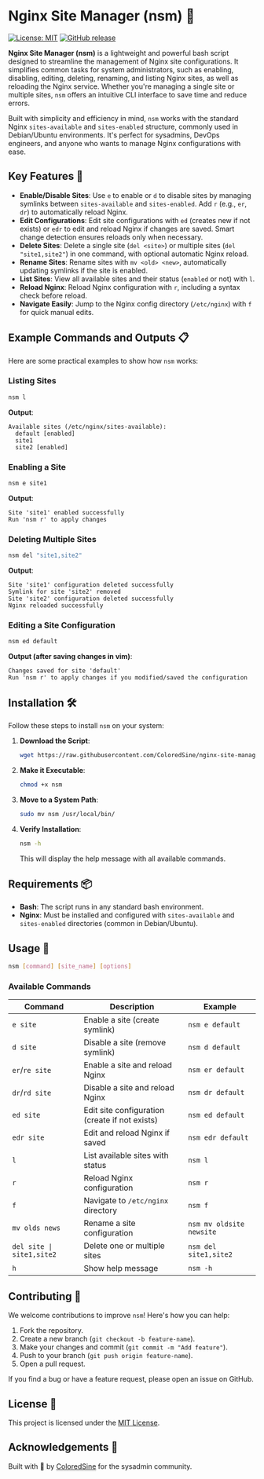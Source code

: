 # Nginx Site Manager (nsm) 🚀

[![License: MIT](https://img.shields.io/badge/License-MIT-yellow.svg)](https://opensource.org/licenses/MIT)
[![GitHub release](https://img.shields.io/github/v/release/ColoredSine/nginx-site-manager)](https://github.com/ColoredSine/nginx-site-manager/releases)

**Nginx Site Manager (nsm)** is a lightweight and powerful bash script designed to streamline the management of Nginx site configurations. It simplifies common tasks for system administrators, such as enabling, disabling, editing, deleting, renaming, and listing Nginx sites, as well as reloading the Nginx service. Whether you're managing a single site or multiple sites, `nsm` offers an intuitive CLI interface to save time and reduce errors.

Built with simplicity and efficiency in mind, `nsm` works with the standard Nginx `sites-available` and `sites-enabled` structure, commonly used in Debian/Ubuntu environments. It's perfect for sysadmins, DevOps engineers, and anyone who wants to manage Nginx configurations with ease.

## Key Features 🌟

- **Enable/Disable Sites**: Use `e` to enable or `d` to disable sites by managing symlinks between `sites-available` and `sites-enabled`. Add `r` (e.g., `er`, `dr`) to automatically reload Nginx.
- **Edit Configurations**: Edit site configurations with `ed` (creates new if not exists) or `edr` to edit and reload Nginx if changes are saved. Smart change detection ensures reloads only when necessary.
- **Delete Sites**: Delete a single site (`del <site>`) or multiple sites (`del "site1,site2"`) in one command, with optional automatic Nginx reload.
- **Rename Sites**: Rename sites with `mv <old> <new>`, automatically updating symlinks if the site is enabled.
- **List Sites**: View all available sites and their status (`enabled` or not) with `l`.
- **Reload Nginx**: Reload Nginx configuration with `r`, including a syntax check before reload.
- **Navigate Easily**: Jump to the Nginx config directory (`/etc/nginx`) with `f` for quick manual edits.

## Example Commands and Outputs 📋

Here are some practical examples to show how `nsm` works:

### Listing Sites
```bash
nsm l
```
**Output**:
```
Available sites (/etc/nginx/sites-available):
  default [enabled]
  site1
  site2 [enabled]
```

### Enabling a Site
```bash
nsm e site1
```
**Output**:
```
Site 'site1' enabled successfully
Run 'nsm r' to apply changes
```

### Deleting Multiple Sites
```bash
nsm del "site1,site2"
```
**Output**:
```
Site 'site1' configuration deleted successfully
Symlink for site 'site2' removed
Site 'site2' configuration deleted successfully
Nginx reloaded successfully
```

### Editing a Site Configuration
```bash
nsm ed default
```
**Output (after saving changes in vim)**:
```
Changes saved for site 'default'
Run 'nsm r' to apply changes if you modified/saved the configuration
```

## Installation 🛠️

Follow these steps to install `nsm` on your system:

1. **Download the Script**:
   ```bash
   wget https://raw.githubusercontent.com/ColoredSine/nginx-site-manager/main/nsm
   ```

2. **Make it Executable**:
   ```bash
   chmod +x nsm
   ```

3. **Move to a System Path**:
   ```bash
   sudo mv nsm /usr/local/bin/
   ```

4. **Verify Installation**:
   ```bash
   nsm -h
   ```
   This will display the help message with all available commands.

## Requirements 📦

- **Bash**: The script runs in any standard bash environment.
- **Nginx**: Must be installed and configured with `sites-available` and `sites-enabled` directories (common in Debian/Ubuntu).

## Usage 📖

```bash
nsm [command] [site_name] [options]
```

### Available Commands
| Command          | Description                                      | Example                     |
|------------------|--------------------------------------------------|-----------------------------|
| `e site`       | Enable a site (create symlink)                  | `nsm e default`            |
| `d site`       | Disable a site (remove symlink)                 | `nsm d default`            |
| `er`/`re site` | Enable a site and reload Nginx                  | `nsm er default`           |
| `dr`/`rd site` | Disable a site and reload Nginx                 | `nsm dr default`           |
| `ed site`      | Edit site configuration (create if not exists)  | `nsm ed default`           |
| `edr site`     | Edit and reload Nginx if saved                  | `nsm edr default`          |
| `l`              | List available sites with status                | `nsm l`                    |
| `r`              | Reload Nginx configuration                      | `nsm r`                    |
| `f`              | Navigate to `/etc/nginx` directory              | `nsm f`                    |
| `mv olds news` | Rename a site configuration                     | `nsm mv oldsite newsite`   |
| `del site \| site1,site2` | Delete one or multiple sites        | `nsm del site1,site2`    |
| `h`             | Show help message                               | `nsm -h`                   |

## Contributing 🤝

We welcome contributions to improve `nsm`! Here's how you can help:

1. Fork the repository.
2. Create a new branch (`git checkout -b feature-name`).
3. Make your changes and commit (`git commit -m "Add feature"`).
4. Push to your branch (`git push origin feature-name`).
5. Open a pull request.

If you find a bug or have a feature request, please open an issue on GitHub.

## License 📜

This project is licensed under the [MIT License](LICENSE).

## Acknowledgements 🙌

Built with 💙 by [ColoredSine](https://github.com/ColoredSine) for the sysadmin community.
